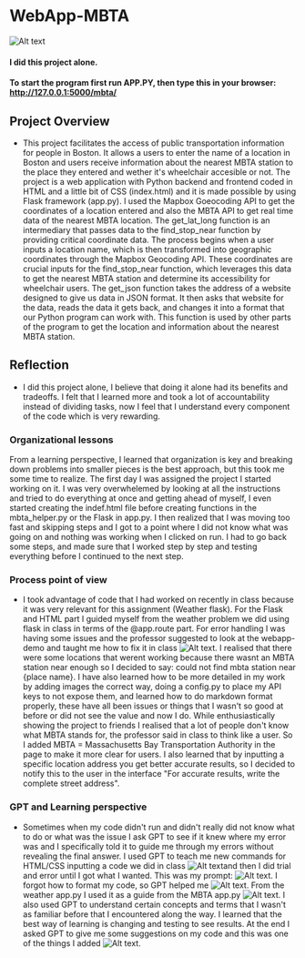 # WebApp-MBTA

![Alt text](image.png)

#### I did this project alone.
#### To start the program first run APP.PY, then type this in your browser: http://127.0.0.1:5000/mbta/


## Project Overview

+ This project facilitates the access of public transportation information for people in Boston. It allows a users to enter the name of a location in Boston and users receive information about  the nearest MBTA station to the place they entered and wether it's wheelchair accesible or not. The project is a web application with Python backend and frontend coded in HTML and a little bit of CSS (index.html) and it is made possible by using Flask framework (app.py). I used the Mapbox Goeocoding API to get the coordinates of a location entered and also the MBTA API to get real time data of the nearest MBTA location. The get_lat_long function is an intermediary that passes data to the find_stop_near function by providing critical coordinate data. The process begins when a user inputs a location name, which is then transformed into geographic coordinates through the Mapbox Geocoding API. These coordinates are crucial inputs for the find_stop_near function, which leverages this data to get the nearest MBTA station and determine its accessibility for wheelchair users. The get_json function takes the address of a website designed to give us data in JSON format. It then asks that website for the data, reads the data it gets back, and changes it into a format that our Python program can work with. This function is used by other parts of the program to get the location and information about the nearest MBTA station.


## Reflection 

+ I did this project alone, I believe that doing it alone had its benefits and tradeoffs. I felt that I learned more and took a lot of accountability instead of dividing tasks, now I feel that I understand every component of the code which is very rewarding.

### Organizational lessons
From a learning perspective, I learned that organization is key and breaking down problems into smaller pieces is the best approach, but this took me some time to realize. The first day I was assigned the project I started working on it. I was very overwhelemed by looking at all the instructions and tried to do everything at once and getting ahead of myself, I even started creating the indef.html file before creating functions in the mbta_helper.py or the Flask in app.py. I then realized that I was moving too fast and skipping steps and I got to a point where I did not know what was going on and nothing was working when I clicked on run. I had to go back some steps, and made sure that I worked step by step and testing everything before I continued to the next step.                       


### Process point of view
+ I took advantage of code that I had worked on recently in class because it was very relevant for this assignment (Weather flask). For the Flask and HTML part I guided myself from the weather problem we did using flask in class in terms of the @app.route part. For error handling I was having some issues and the professor suggested to look at the webapp-demo and taught me how to fix it in class ![Alt text](image-6.png). I realised that there were some locations that werent working because there wasnt an MBTA station near enough so I decided to say: could not find mbta station near {place name}. I have also learned how to be more detailed in my work by adding images the correct way, doing a config.py to place my API keys to not expose them, and learned how to do markdown format properly, these have all been issues or things that I wasn't so good at before or did not see the value and now I do. While enthusiastically showing the project to friends I realised that a lot of people don't know what MBTA stands for, the professor said in class to think like a user. So I added MBTA =  Massachusetts Bay Transportation Authority in the page to make it more clear for users. I also learned that by inputting a specific location address you get better accurate results, so I decided to notify this to the user in the interface "For accurate results, write the complete street address".

### GPT and Learning perspective
+ Sometimes when my code didn't run and didn't really did not know what to do or what was the issue I ask GPT to see if it knew where my error was and I specifically told it to guide me through my errors without revealing the final answer. I used GPT to teach me new commands for HTML/CSS inputting a code we did in class ![Alt text](image-3.png)and then I did trial and error until I got what I wanted. This was my prompt: ![Alt text](image-1.png). I forgot how to format my code, so GPT helped me ![Alt text](image-2.png). From the weather app.py I used it as a guide from the MBTA app.py ![Alt text](image-4.png). I also used GPT to understand certain concepts and terms that I wasn't as familiar before that I encountered along the way. I learned that the best way of learning is changing and testing to see results. At the end I asked GPT to give me some suggestions on my code and this was one of the things I added ![Alt text](image-5.png).


